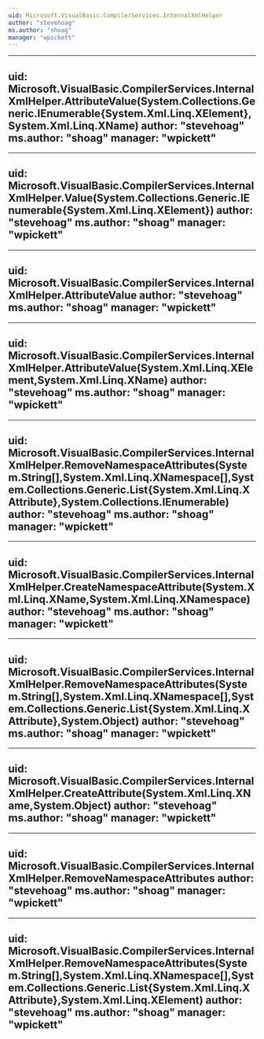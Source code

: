```yaml
---
uid: Microsoft.VisualBasic.CompilerServices.InternalXmlHelper
author: "stevehoag"
ms.author: "shoag"
manager: "wpickett"
---
```


---
uid: Microsoft.VisualBasic.CompilerServices.InternalXmlHelper.AttributeValue(System.Collections.Generic.IEnumerable{System.Xml.Linq.XElement},System.Xml.Linq.XName)
author: "stevehoag"
ms.author: "shoag"
manager: "wpickett"
---

---
uid: Microsoft.VisualBasic.CompilerServices.InternalXmlHelper.Value(System.Collections.Generic.IEnumerable{System.Xml.Linq.XElement})
author: "stevehoag"
ms.author: "shoag"
manager: "wpickett"
---

---
uid: Microsoft.VisualBasic.CompilerServices.InternalXmlHelper.AttributeValue
author: "stevehoag"
ms.author: "shoag"
manager: "wpickett"
---

---
uid: Microsoft.VisualBasic.CompilerServices.InternalXmlHelper.AttributeValue(System.Xml.Linq.XElement,System.Xml.Linq.XName)
author: "stevehoag"
ms.author: "shoag"
manager: "wpickett"
---

---
uid: Microsoft.VisualBasic.CompilerServices.InternalXmlHelper.RemoveNamespaceAttributes(System.String[],System.Xml.Linq.XNamespace[],System.Collections.Generic.List{System.Xml.Linq.XAttribute},System.Collections.IEnumerable)
author: "stevehoag"
ms.author: "shoag"
manager: "wpickett"
---

---
uid: Microsoft.VisualBasic.CompilerServices.InternalXmlHelper.CreateNamespaceAttribute(System.Xml.Linq.XName,System.Xml.Linq.XNamespace)
author: "stevehoag"
ms.author: "shoag"
manager: "wpickett"
---

---
uid: Microsoft.VisualBasic.CompilerServices.InternalXmlHelper.RemoveNamespaceAttributes(System.String[],System.Xml.Linq.XNamespace[],System.Collections.Generic.List{System.Xml.Linq.XAttribute},System.Object)
author: "stevehoag"
ms.author: "shoag"
manager: "wpickett"
---

---
uid: Microsoft.VisualBasic.CompilerServices.InternalXmlHelper.CreateAttribute(System.Xml.Linq.XName,System.Object)
author: "stevehoag"
ms.author: "shoag"
manager: "wpickett"
---

---
uid: Microsoft.VisualBasic.CompilerServices.InternalXmlHelper.RemoveNamespaceAttributes
author: "stevehoag"
ms.author: "shoag"
manager: "wpickett"
---

---
uid: Microsoft.VisualBasic.CompilerServices.InternalXmlHelper.RemoveNamespaceAttributes(System.String[],System.Xml.Linq.XNamespace[],System.Collections.Generic.List{System.Xml.Linq.XAttribute},System.Xml.Linq.XElement)
author: "stevehoag"
ms.author: "shoag"
manager: "wpickett"
---
